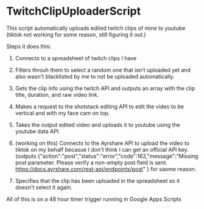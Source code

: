 # TwitchClipUploaderScript

This script automatically uploads edited twitch clips of mine to youtube (tiktok not working for some reason, still figuring it out.)


Steps it does this:

1. Connects to a spreadsheet of twitch clips I have

2. Filters throuh them to select a random one that isn't uploaded yet and also wasn't blacklisted by me to not be uploaded automatically.

3. Gets the clip info using the twitch API and outputs an array with the clip title, duration, and raw video link.

4. Makes a request to the shotstack editing API to edit the video to be vertical and with my face cam on top.

5. Takes the output edited video and uploads it to youtube using the youtube data API.

7. (working on this) Connects to the Ayrshare API to upload the video to tiktok on my behalf becasue I don't think I can get an official API key. (outputs {"action":"post","status":"error","code":162,"message":"Missing post parameter. Please verify a non-empty post field is sent. https://docs.ayrshare.com/rest-api/endpoints/post" } for saome reason.

9. Specifies that the clip has been uploaded in the spreadsheet so it doesn't select it again.


All of this is on a 48 hour timer trigger running in Google Apps Scripts
